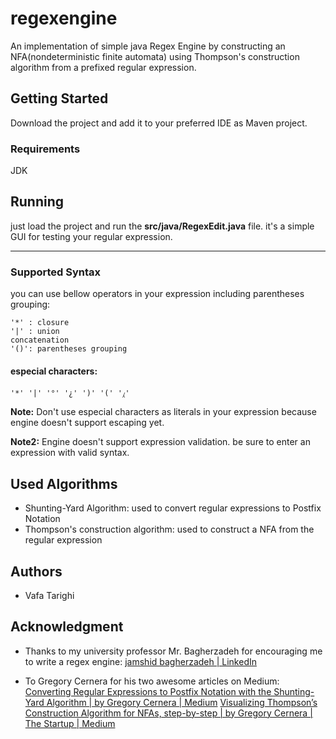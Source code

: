 # regexengine
An implementation of simple java Regex Engine by constructing an NFA(nondeterministic finite automata) using Thompson's construction algorithm from a prefixed regular expression.

## Getting Started
Download the project and add it to your preferred IDE as Maven project.

### Requirements
JDK

## Running
just load the project and run the **src/java/RegexEdit.java** file. it's a simple GUI for testing your regular expression.

---
### Supported Syntax
you can use bellow operators in your expression including parentheses grouping:
```
'*' : closure
'|' : union
concatenation
'()': parentheses grouping
```
#### especial characters:
```
'*' '|' '°' '¿' ')' '(' '⁁'
```

**Note:** Don't use especial characters as literals in your expression because engine doesn't support escaping yet.

**Note2:** Engine doesn't support expression validation. be sure to enter an expression with valid syntax.

## Used Algorithms
- Shunting-Yard Algorithm: used to convert regular expressions to Postfix Notation
- Thompson's construction algorithm: used to construct a NFA from the regular expression
## Authors
- Vafa Tarighi
## Acknowledgment
- Thanks to my university professor Mr. Bagherzadeh for encouraging me to write a regex engine: [jamshid bagherzadeh | LinkedIn](https://www.linkedin.com/in/jamshid-bagherzadeh-88644a51/)

- To Gregory Cernera for his two awesome articles on Medium:
[Converting Regular Expressions to Postfix Notation with the Shunting-Yard Algorithm | by Gregory Cernera | Medium](https://gregorycernera.medium.com/converting-regular-expressions-to-postfix-notation-with-the-shunting-yard-algorithm-63d22ea1cf88)
[Visualizing Thompson’s Construction Algorithm for NFAs, step-by-step | by Gregory Cernera | The Startup | Medium](https://medium.com/swlh/visualizing-thompsons-construction-algorithm-for-nfas-step-by-step-f92ef378581b)
